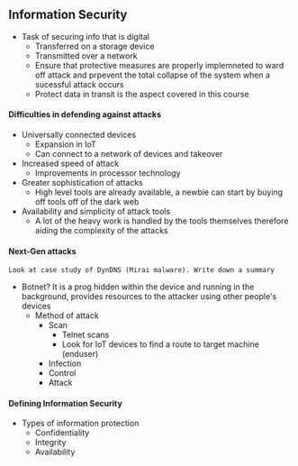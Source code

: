 ## Information Security
- Task of securing info that is digital
	- Transferred on a storage device
	- Transmitted over a network
	- Ensure that protective measures are properly implemneted to ward off attack and prpevent the total collapse of the system when a sucessful attack occurs
	- Protect data in transit is the aspect covered in this course

#### Difficulties in defending against attacks
- Universally connected devices
	- Expansion in IoT
	- Can connect to a network of devices and takeover
- Increased speed of attack
	- Improvements in processor technology
- Greater sophistication of attacks
	- High level tools are already available, a newbie can start by buying off tools off of the dark web
- Availability and simplicity of attack tools
	- A lot of the heavy work is handled by the tools themselves therefore aiding the complexity of the attacks
#### Next-Gen attacks
`Look at case study of DynDNS (Mirai malware). Write down a summary`
- Botnet? It is a prog hidden within the device and running in the background, provides resources to the attacker using other people's devices
	- Method of attack
		- Scan
			- Telnet scans
			- Look for IoT devices to find a route to target machine (enduser)
		- Infection
		- Control
		- Attack

#### Defining Information Security 
- Types of information protection
	- Confidentiality
	- Integrity
	- Availability